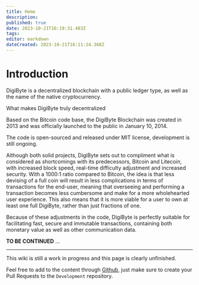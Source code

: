 ```yaml
---
title: Home
description: 
published: true
date: 2023-10-21T16:19:31.483Z
tags: 
editor: markdown
dateCreated: 2023-10-21T16:11:24.368Z
---
```


# Introduction

DigiByte is a decentralized blockchain with a public ledger type, as well as the name of the native cryptocurrency.

What makes DigiByte truly decentralized

Based on the Bitcoin code base, the DigiByte Blockchain was created in 2013 and was officially launched to the public in January 10, 2014.

The code is open-sourced and released under MIT license, development is still ongoing.

Although both solid projects, DigiByte sets out to compliment what is considered as shortcomings with its predecessors, Bitcoin and Litecoin, with increased block speed, real-time difficulty adjustment and increased security. With a 1000:1 ratio compared to Bitcoin, the idea is that less devising of a full coin will result in less complications in terms of transactions for the end-user, meaning that overseeing and performing a transaction becomes less cumbersome and make for a more wholehearted user experience. This also means that it is more viable for a user to own at least one full DigiByte, rather than just fractions of one.

Because of these adjustments in the code, DigiByte is perfectly suitable for facilitating fast, secure and immutable transactions, containing both monetary value as well as other communication data.

**TO BE CONTINUED** ...

---

This wiki is still a work in progress and this page is clearly unfinished.

Feel free to add to the content through [Github](https://github.com/dgbat/digibyte-wiki/), just make sure to create your Pull Requests to the `Development` repository.